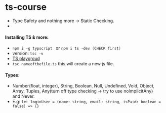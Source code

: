 # ts-course
- Type Safety and nothing more -> Static Checking. 
- 
#### Installing TS & more:
- ```npm i -g typscript ``` or ```npm i ts -dev (CHECK first) ```
- version: ```tsc -v```
- [TS playgroud](https://www.typescriptlang.org/play)
- ```tsc nameofthefile.ts``` this will create a new js file.

#### Types:
- Number(float, integer), String, Boolean, Null, Undefined, Void, Object, Array, Tuples, Any(turn off type checking -> try to use noImplicitAny) and Never.
- E.g: ```let loginUser = (name: string, email: string, isPaid: boolean = false) => {}```


